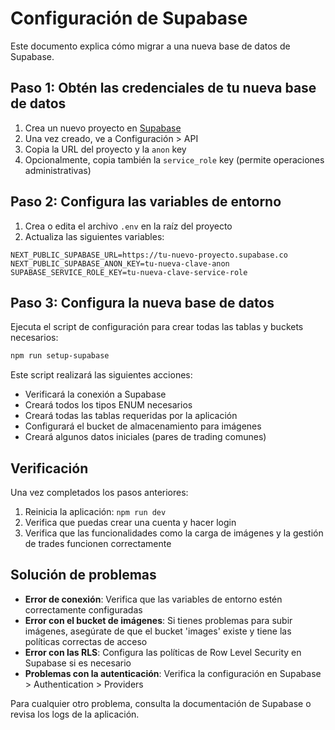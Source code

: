 # Configuración de Supabase

Este documento explica cómo migrar a una nueva base de datos de Supabase.

## Paso 1: Obtén las credenciales de tu nueva base de datos

1. Crea un nuevo proyecto en [Supabase](https://supabase.com)
2. Una vez creado, ve a Configuración > API 
3. Copia la URL del proyecto y la `anon` key
4. Opcionalmente, copia también la `service_role` key (permite operaciones administrativas)

## Paso 2: Configura las variables de entorno

1. Crea o edita el archivo `.env` en la raíz del proyecto
2. Actualiza las siguientes variables:

```
NEXT_PUBLIC_SUPABASE_URL=https://tu-nuevo-proyecto.supabase.co
NEXT_PUBLIC_SUPABASE_ANON_KEY=tu-nueva-clave-anon
SUPABASE_SERVICE_ROLE_KEY=tu-nueva-clave-service-role
```

## Paso 3: Configura la nueva base de datos

Ejecuta el script de configuración para crear todas las tablas y buckets necesarios:

```bash
npm run setup-supabase
```

Este script realizará las siguientes acciones:
- Verificará la conexión a Supabase
- Creará todos los tipos ENUM necesarios
- Creará todas las tablas requeridas por la aplicación
- Configurará el bucket de almacenamiento para imágenes
- Creará algunos datos iniciales (pares de trading comunes)

## Verificación

Una vez completados los pasos anteriores:

1. Reinicia la aplicación: `npm run dev`
2. Verifica que puedas crear una cuenta y hacer login
3. Verifica que las funcionalidades como la carga de imágenes y la gestión de trades funcionen correctamente

## Solución de problemas

- **Error de conexión**: Verifica que las variables de entorno estén correctamente configuradas
- **Error con el bucket de imágenes**: Si tienes problemas para subir imágenes, asegúrate de que el bucket 'images' existe y tiene las políticas correctas de acceso
- **Error con las RLS**: Configura las políticas de Row Level Security en Supabase si es necesario
- **Problemas con la autenticación**: Verifica la configuración en Supabase > Authentication > Providers

Para cualquier otro problema, consulta la documentación de Supabase o revisa los logs de la aplicación. 